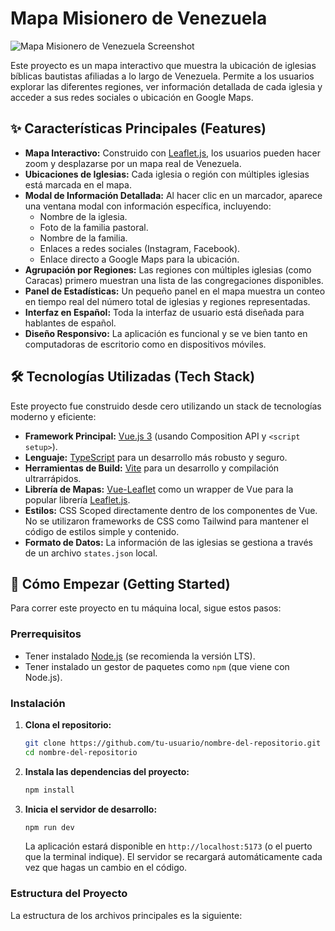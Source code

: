 # Mapa Misionero de Venezuela

![Mapa Misionero de Venezuela Screenshot](screenshot.png) <!-- Suggestion: Add a screenshot of your app named screenshot.png to the root folder -->

Este proyecto es un mapa interactivo que muestra la ubicación de iglesias bíblicas bautistas afiliadas a lo largo de Venezuela. Permite a los usuarios explorar las diferentes regiones, ver información detallada de cada iglesia y acceder a sus redes sociales o ubicación en Google Maps.

## ✨ Características Principales (Features)

-   **Mapa Interactivo:** Construido con [Leaflet.js](https://leafletjs.com/), los usuarios pueden hacer zoom y desplazarse por un mapa real de Venezuela.
-   **Ubicaciones de Iglesias:** Cada iglesia o región con múltiples iglesias está marcada en el mapa.
-   **Modal de Información Detallada:** Al hacer clic en un marcador, aparece una ventana modal con información específica, incluyendo:
    -   Nombre de la iglesia.
    -   Foto de la familia pastoral.
    -   Nombre de la familia.
    -   Enlaces a redes sociales (Instagram, Facebook).
    -   Enlace directo a Google Maps para la ubicación.
-   **Agrupación por Regiones:** Las regiones con múltiples iglesias (como Caracas) primero muestran una lista de las congregaciones disponibles.
-   **Panel de Estadísticas:** Un pequeño panel en el mapa muestra un conteo en tiempo real del número total de iglesias y regiones representadas.
-   **Interfaz en Español:** Toda la interfaz de usuario está diseñada para hablantes de español.
-   **Diseño Responsivo:** La aplicación es funcional y se ve bien tanto en computadoras de escritorio como en dispositivos móviles.

## 🛠️ Tecnologías Utilizadas (Tech Stack)

Este proyecto fue construido desde cero utilizando un stack de tecnologías moderno y eficiente:

-   **Framework Principal:** [Vue.js 3](https://vuejs.org/) (usando Composition API y `<script setup>`).
-   **Lenguaje:** [TypeScript](https://www.typescriptlang.org/) para un desarrollo más robusto y seguro.
-   **Herramientas de Build:** [Vite](https://vitejs.dev/) para un desarrollo y compilación ultrarrápidos.
-   **Librería de Mapas:** [Vue-Leaflet](https://vue-leaflet.github.io/vue-leaflet/) como un wrapper de Vue para la popular librería [Leaflet.js](https://leafletjs.com/).
-   **Estilos:** CSS Scoped directamente dentro de los componentes de Vue. No se utilizaron frameworks de CSS como Tailwind para mantener el código de estilos simple y contenido.
-   **Formato de Datos:** La información de las iglesias se gestiona a través de un archivo `states.json` local.

## 🚀 Cómo Empezar (Getting Started)

Para correr este proyecto en tu máquina local, sigue estos pasos:

### Prerrequisitos

-   Tener instalado [Node.js](https://nodejs.org/) (se recomienda la versión LTS).
-   Tener instalado un gestor de paquetes como `npm` (que viene con Node.js).

### Instalación

1.  **Clona el repositorio:**

    ```bash
    git clone https://github.com/tu-usuario/nombre-del-repositorio.git
    cd nombre-del-repositorio
    ```

2.  **Instala las dependencias del proyecto:**

    ```bash
    npm install
    ```

3.  **Inicia el servidor de desarrollo:**
    ```bash
    npm run dev
    ```
    La aplicación estará disponible en `http://localhost:5173` (o el puerto que la terminal indique). El servidor se recargará automáticamente cada vez que hagas un cambio en el código.

### Estructura del Proyecto

La estructura de los archivos principales es la siguiente:
